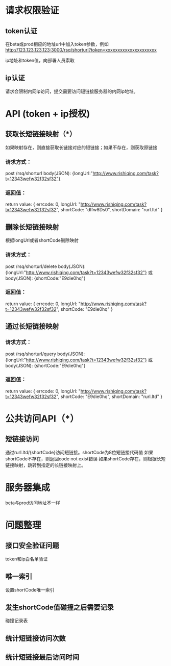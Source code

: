 # 请求权限验证

## token认证

在beta或prod相应的地址url中加入token参数，例如
http://123.123.123.123:3000/rsq/shorturl?token=xxxxxxxxxxxxxxxxxxxxx

ip地址和token值，向部署人员索取

## ip认证

请求会限制内网ip访问，提交需要访问短链接服务器的内网ip地址。

# API (token + ip授权)

## 获取长短链接映射（*）

如果映射存在，则直接获取长链接对应的短链接；如果不存在，则获取原链接

### 请求方式：
post /rsq/shorturl
body(JSON): {longUrl:"http://www.rishiqing.com/task?t=12343wefw32f32sf32"}

### 返回值：
return value:
{
    errcode: 0,
    longUrl: "http://www.rishiqing.com/task?t=12343wefw32f32sf32",
    shortCode: "dIfw8Ds0",
    shortDomain: "rurl.ltd"
}


## 删除长短链接映射

根据longUrl或者shortCode删除映射

### 请求方式：
post /rsq/shorturl/delete
body(JSON): {longUrl:"http://www.rishiqing.com/task?t=12343wefw32f32sf32"}
或
body(JSON): {shortCode:"E9die0hq"}

### 返回值：
return value:
{
    errcode: 0,
    longUrl: "http://www.rishiqing.com/task?t=12343wefw32f32sf32",
    shortCode: "E9die0hq"
}

## 通过长短链接映射

### 请求方式：
post /rsq/shorturl/query
body(JSON): {longUrl:"http://www.rishiqing.com/task?t=12343wefw32f32sf32"}
或
body(JSON): {shortCode:"E9die0hq"}

### 返回值：
return value:
{
    errcode: 0,
    longUrl: "http://www.rishiqing.com/task?t=12343wefw32f32sf32",
    shortCode: "E9die0hq",
    shortDomain: "rurl.ltd"
}

# 公共访问API（*）

## 短链接访问

通过rurl.ltd/{shortCode}访问短链接。shortCode为8位短链接代码值
如果shortCode不存在，则返回code not exist错误
如果shortCode存在，则根据长短链接映射，跳转到指定的长链接映射上。

# 服务器集成

beta与prod访问地址不一样

# 问题整理

## 接口安全验证问题
token和ip白名单验证
## 唯一索引
设置shortCode唯一索引
## 发生shortCode值碰撞之后需要记录
碰撞记录表

## 统计短链接访问次数

## 统计短链接最后访问时间

